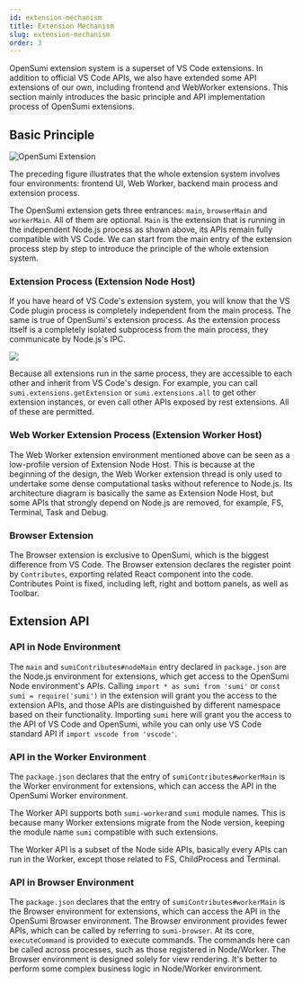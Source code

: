 ```yaml
---
id: extension-mechanism
title: Extension Mechanism
slug: extension-mechanism
order: 3
---
```


OpenSumi extension system is a superset of VS Code extensions. In addition to official VS Code APIs, we also have extended some API extensions of our own, including frontend and WebWorker extensions. This section mainly introduces the basic principle and API implementation process of OpenSumi extensions.  

## Basic Principle

![OpenSumi Extension](https://img.alicdn.com/imgextra/i4/O1CN01anYrzq1Kcm1vW2Vkk_!!6000000001185-2-tps-2220-1485.png)

The preceding figure illustrates that the whole extension system involves four environments: frontend UI, Web Worker, backend main process and extension process.

The OpenSumi extension gets three entrances: `main`, `browserMain` and `workerMain`. All of them are optional. `Main` is the extension that is running in the independent Node.js process as shown above, its APIs remain fully compatible with VS Code. We can start from the main entry of the extension process step by step to introduce the principle of the whole extension system.  

### Extension Process (Extension Node Host)

If you have heard of VS Code's extension system, you will know that the VS Code plugin process is completely independent from the main process. The same is true of OpenSumi's extension process. As the extension process itself is a completely isolated subprocess from the main process, they communicate by Node.js's IPC.

![](https://img.alicdn.com/imgextra/i3/O1CN01ttWp3E1dludC7Qkt5_!!6000000003777-2-tps-1723-726.png)

Because all extensions run in the same process, they are accessible to each other and inherit from VS Code's design. For example, you can call `sumi.extensions.getExtension` or `sumi.extensions.all` to get other extension instances, or even call other APIs exposed by rest extensions. All of these are permitted.  

### Web Worker Extension Process (Extension Worker Host)

The Web Worker extension environment mentioned above can be seen as a low-profile version of Extension Node Host. This is because at the beginning of the design, the Web Worker extension thread is only used to undertake some dense computational tasks without reference to Node.js. Its architecture diagram is basically the same as Extension Node Host, but some APIs that strongly depend on Node.js are removed, for example, FS, Terminal, Task and Debug.  

### Browser Extension

The Browser extension is exclusive to OpenSumi, which is the biggest difference from VS Code. The Browser extension declares the register point by `Contributes`, exporting related React component into the code. Contributes Point is fixed, including left, right and bottom panels, as well as Toolbar.  

## Extension API

### API in Node Environment 

The `main` and `sumiContributes#nodeMain` entry declared in `package.json` are the Node.js environment for extensions, which get access to the OpenSumi Node environment's APIs.
Calling `import * as sumi from 'sumi'` or `const sumi = require('sumi')` in the extension will grant you the access to the extension APIs, and those APIs are distinguished by different namespace based on their functionality. Importing `sumi` here will grant you the access to the API of VS Code and OpenSumi, while you can only use VS Code standard API if `import vscode from 'vscode'`.

### API in the Worker Environment

The `package.json` declares that the entry of `sumiContributes#workerMain` is the Worker environment for extensions, which can access the API in the OpenSumi Worker environment.  

The Worker API supports both `sumi-worker`and `sumi` module names. This is because many Worker extensions migrate from the Node version, keeping the module name `sumi` compatible with such extensions.  

The Worker API is a subset of the Node side APIs, basically every APIs can run in the Worker, except those related to FS, ChildProcess and Terminal.

### API in Browser Environment

The `package.json` declares that the entry of `sumiContributes#workerMain` is the Browser environment for extensions, which can access the API in the OpenSumi Browser environment. The Browser environment provides fewer APIs, which can be called by referring to `sumi-browser`. At its core, `executeCommand` is provided to execute commands. The commands here can be called across processes, such as those registered in Node/Worker. The Browser environment is designed solely for view rendering. It's better to perform some complex business logic in Node/Worker environment.

